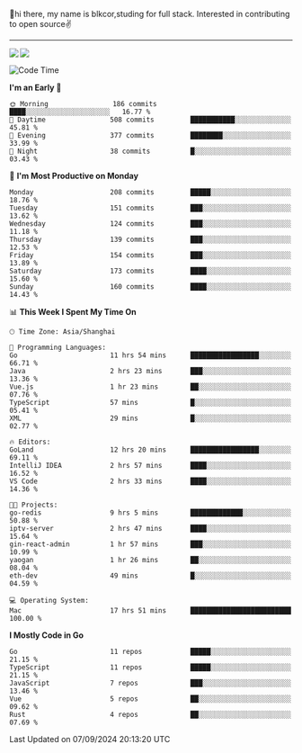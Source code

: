👋hi there, my name is blkcor,studing for full stack.
Interested in contributing to open source✌️

<hr/>

![](https://github-readme-stats.vercel.app/api?username=blkcor)
<a href="https://github.com/blkcor/github-readme-stats">
    <img align="left" src="https://github-readme-stats.vercel.app/api/top-langs/?username=blkcor&hide=jupyter%20notebook,shaderlab,tex,c%23&langs_count=9" />
</a>


<!--START_SECTION:waka-->
![Code Time](http://img.shields.io/badge/Code%20Time-1%2C326%20hrs%2049%20mins-blue)

**I'm an Early 🐤** 

```text
🌞 Morning                186 commits         ████░░░░░░░░░░░░░░░░░░░░░   16.77 % 
🌆 Daytime                508 commits         ███████████░░░░░░░░░░░░░░   45.81 % 
🌃 Evening                377 commits         ████████░░░░░░░░░░░░░░░░░   33.99 % 
🌙 Night                  38 commits          █░░░░░░░░░░░░░░░░░░░░░░░░   03.43 % 
```
📅 **I'm Most Productive on Monday** 

```text
Monday                   208 commits         █████░░░░░░░░░░░░░░░░░░░░   18.76 % 
Tuesday                  151 commits         ███░░░░░░░░░░░░░░░░░░░░░░   13.62 % 
Wednesday                124 commits         ███░░░░░░░░░░░░░░░░░░░░░░   11.18 % 
Thursday                 139 commits         ███░░░░░░░░░░░░░░░░░░░░░░   12.53 % 
Friday                   154 commits         ███░░░░░░░░░░░░░░░░░░░░░░   13.89 % 
Saturday                 173 commits         ████░░░░░░░░░░░░░░░░░░░░░   15.60 % 
Sunday                   160 commits         ████░░░░░░░░░░░░░░░░░░░░░   14.43 % 
```


📊 **This Week I Spent My Time On** 

```text
🕑︎ Time Zone: Asia/Shanghai

💬 Programming Languages: 
Go                       11 hrs 54 mins      █████████████████░░░░░░░░   66.71 % 
Java                     2 hrs 23 mins       ███░░░░░░░░░░░░░░░░░░░░░░   13.36 % 
Vue.js                   1 hr 23 mins        ██░░░░░░░░░░░░░░░░░░░░░░░   07.76 % 
TypeScript               57 mins             █░░░░░░░░░░░░░░░░░░░░░░░░   05.41 % 
XML                      29 mins             █░░░░░░░░░░░░░░░░░░░░░░░░   02.77 % 

🔥 Editors: 
GoLand                   12 hrs 20 mins      █████████████████░░░░░░░░   69.11 % 
IntelliJ IDEA            2 hrs 57 mins       ████░░░░░░░░░░░░░░░░░░░░░   16.52 % 
VS Code                  2 hrs 33 mins       ████░░░░░░░░░░░░░░░░░░░░░   14.36 % 

🐱‍💻 Projects: 
go-redis                 9 hrs 5 mins        █████████████░░░░░░░░░░░░   50.88 % 
iptv-server              2 hrs 47 mins       ████░░░░░░░░░░░░░░░░░░░░░   15.64 % 
gin-react-admin          1 hr 57 mins        ███░░░░░░░░░░░░░░░░░░░░░░   10.99 % 
yaogan                   1 hr 26 mins        ██░░░░░░░░░░░░░░░░░░░░░░░   08.04 % 
eth-dev                  49 mins             █░░░░░░░░░░░░░░░░░░░░░░░░   04.59 % 

💻 Operating System: 
Mac                      17 hrs 51 mins      █████████████████████████   100.00 % 
```

**I Mostly Code in Go** 

```text
Go                       11 repos            █████░░░░░░░░░░░░░░░░░░░░   21.15 % 
TypeScript               11 repos            █████░░░░░░░░░░░░░░░░░░░░   21.15 % 
JavaScript               7 repos             ███░░░░░░░░░░░░░░░░░░░░░░   13.46 % 
Vue                      5 repos             ██░░░░░░░░░░░░░░░░░░░░░░░   09.62 % 
Rust                     4 repos             ██░░░░░░░░░░░░░░░░░░░░░░░   07.69 % 
```




 Last Updated on 07/09/2024 20:13:20 UTC
<!--END_SECTION:waka-->


